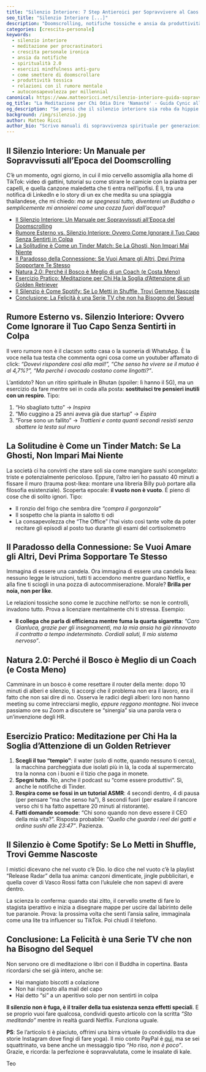 ```yaml
---
title: "Silenzio Interiore: 7 Step Antieroici per Sopravvivere al Caos Digitale (Senza Diventare Guru)"
seo_title: "Silenzio Interiore [...]"
description: "Doomscrolling, notifiche tossiche e ansia da produttività: guida sarcastica alla pace interiore per chi medita solo quando crasha WhatsApp. Con esercizi pratici per pigri spirituali."
categories: [crescita-personale]
keywords: 
  - silenzio interiore
  - meditazione per procrastinatori
  - crescita personale ironica
  - ansia da notifiche
  - spiritualità 2.0
  - esercizi mindfulness anti-guru
  - come smettere di doomscrollare
  - produttività tossica
  - relazioni con il rumore mentale
  - autoconsapevolezza per millennial
canonical: https://www.matteoricci.net/silenzio-interiore-guida-sopravvivenza
og_title: "La Meditazione per Chi Odia Dire 'Namasté' - Guida Cynic alla Pace Interiore"
og_description: "Se pensi che il silenzio interiore sia roba da hippie con l'incenso, questo articolo è il tuo manuale di sopravvivenza all'epoca delle notifiche tossiche. Con bonus: come licenziare mentalmente il tuo capo."
background: /img/silenzio.jpg
author: Matteo Ricci
author_bio: "Scrivo manuali di sopravvivenza spirituale per generazioni cresciute a pane e buffer del video. Ex esperto di ansia da produttività, ora insegno l'arte del non fare (con moderazione)."
---
```

## Il Silenzio Interiore: Un Manuale per Sopravvissuti all’Epoca del Doomscrolling  

C’è un momento, ogni giorno, in cui il mio cervello assomiglia alla home di TikTok: video di gattini, tutorial su come stirare le camicie con la piastra per capelli, e quella canzone maledetta che ti entra nell’ipofisi. È lì, tra una notifica di LinkedIn e lo story di un ex che medita su una spiaggia thailandese, che mi chiedo: *ma se spegnessi tutto, diventerei un Buddha o semplicemente mi annoierei come una cozza fuori dall’acqua?*  

- [Il Silenzio Interiore: Un Manuale per Sopravvissuti all’Epoca del Doomscrolling](#il-silenzio-interiore-un-manuale-per-sopravvissuti-allepoca-del-doomscrolling)
- [Rumore Esterno vs. Silenzio Interiore: Ovvero Come Ignorare il Tuo Capo Senza Sentirti in Colpa](#rumore-esterno-vs-silenzio-interiore-ovvero-come-ignorare-il-tuo-capo-senza-sentirti-in-colpa)
- [La Solitudine è Come un Tinder Match: Se La Ghosti, Non Impari Mai Niente](#la-solitudine-è-come-un-tinder-match-se-la-ghosti-non-impari-mai-niente)
- [Il Paradosso della Connessione: Se Vuoi Amare gli Altri, Devi Prima Sopportare Te Stesso](#il-paradosso-della-connessione-se-vuoi-amare-gli-altri-devi-prima-sopportare-te-stesso)
- [Natura 2.0: Perché il Bosco è Meglio di un Coach (e Costa Meno)](#natura-20-perché-il-bosco-è-meglio-di-un-coach-e-costa-meno)
- [Esercizio Pratico: Meditazione per Chi Ha la Soglia d’Attenzione di un Golden Retriever](#esercizio-pratico-meditazione-per-chi-ha-la-soglia-dattenzione-di-un-golden-retriever)
- [Il Silenzio è Come Spotify: Se Lo Metti in Shuffle, Trovi Gemme Nascoste](#il-silenzio-è-come-spotify-se-lo-metti-in-shuffle-trovi-gemme-nascoste)
- [Conclusione: La Felicità è una Serie TV che non ha Bisogno del Sequel](#conclusione-la-felicità-è-una-serie-tv-che-non-ha-bisogno-del-sequel)

## Rumore Esterno vs. Silenzio Interiore: Ovvero Come Ignorare il Tuo Capo Senza Sentirti in Colpa  
Il vero rumore non è il clacson sotto casa o la suoneria di WhatsApp. È la voce nella tua testa che commenta ogni cosa come un youtuber affamato di click: *“Dovevi rispondere così alla mail!”, “Che senso ha vivere se il mutuo è al 4,7%?”, “Ma perché i avocado costano come lingotti?”*.  

L’antidoto? Non un ritiro spirituale in Bhutan (spoiler: lì hanno il 5G), ma un esercizio da fare mentre sei in coda alla posta: **sostituisci tre pensieri inutili con un respiro**. Tipo:  
1. “Ho sbagliato tutto” → *Inspira*  
2. “Mio cuggino a 25 anni aveva già due startup” → *Espira*  
3. “Forse sono un fallito” → *Trattieni e conta quanti secondi resisti senza sbattere la testa sul muro*  



## La Solitudine è Come un Tinder Match: Se La Ghosti, Non Impari Mai Niente  
La società ci ha convinti che stare soli sia come mangiare sushi scongelato: triste e potenzialmente pericoloso. Eppure, l’altro ieri ho passato 40 minuti a fissare il muro (trauma post-Ikea: montare una libreria Billy può portare alla filosofia esistenziale). Scoperta epocale: **il vuoto non è vuoto**. È pieno di cose che di solito ignori. Tipo:  
- Il ronzio del frigo che sembra dire *“compra il gorgonzola”*  
- Il sospetto che la pianta in salotto ti odi  
- La consapevolezza che “The Office” l’hai visto così tante volte da poter recitare gli episodi al posto tuo durante gli esami del cortisolometro  



## Il Paradosso della Connessione: Se Vuoi Amare gli Altri, Devi Prima Sopportare Te Stesso  
Immagina di essere una candela. Ora immagina di essere una candela Ikea: nessuno legge le istruzioni, tutti ti accendono mentre guardano Netflix, e alla fine ti sciogli in una pozza di autocommiserazione. Morale? **Brilla per noia, non per like**.  

Le relazioni tossiche sono come le zucchine nell’orto: se non le controlli, invadono tutto. Prova a licenziare mentalmente chi ti stressa. Esempio:  
- **Il collega che parla di efficienza mentre fuma la quarta sigaretta**: *“Caro Gianluca, grazie per gli insegnamenti, ma la mia ansia ha già rinnovato il contratto a tempo indeterminato. Cordiali saluti, Il mio sistema nervoso”*.  



## Natura 2.0: Perché il Bosco è Meglio di un Coach (e Costa Meno) 
Camminare in un bosco è come resettare il router della mente: dopo 10 minuti di alberi e silenzio, ti accorgi che il problema non era il lavoro, era il fatto che non sai dire di no. Osserva le radici degli alberi: loro non hanno meeting su come intrecciarsi meglio, *eppure reggono montagne*. Noi invece passiamo ore su Zoom a discutere se “sinergia” sia una parola vera o un’invenzione degli HR.  



## Esercizio Pratico: Meditazione per Chi Ha la Soglia d’Attenzione di un Golden Retriever  
1. **Scegli il tuo “tempio”**: il water (solo di notte, quando nessuno ti cerca), la macchina parcheggiata due isolati più in là, la coda al supermercato tra la nonna con i buoni e il tizio che paga in monete.  
2. **Spegni tutto**. No, anche il podcast su “come essere produttivi”. Sì, anche le notifiche di Tinder.  
3. **Respira come se fossi in un tutorial ASMR**: 4 secondi dentro, 4 di pausa (per pensare “ma che senso ha”), 8 secondi fuori (per esalare il rancore verso chi ti ha fatto aspettare 20 minuti al ristorante).  
4. **Fatti domande scomode**: “Chi sono quando non devo essere il CEO della mia vita?”. Risposta probabile: *“Quello che guarda i reel dei gatti e ordina sushi alle 23:47”*. Pazienza.  



## Il Silenzio è Come Spotify: Se Lo Metti in Shuffle, Trovi Gemme Nascoste  
I mistici dicevano che nel vuoto c’è Dio. Io dico che nel vuoto c’è la playlist “Release Radar” della tua anima: canzoni dimenticate, jingle pubblicitari, e quella cover di Vasco Rossi fatta con l’ukulele che non sapevi di avere dentro.  

La scienza lo conferma: quando stai zitto, il cervello smette di fare lo stagista iperattivo e inizia a disegnare mappe per uscire dal labirinto delle tue paranoie. Prova: la prossima volta che senti l’ansia salire, immaginala come una lite tra influencer su TikTok. Poi chiudi il telefono.  



## Conclusione: La Felicità è una Serie TV che non ha Bisogno del Sequel

Non servono ore di meditazione o libri con il Buddha in copertina. Basta ricordarsi che sei già intero, anche se:  
- Hai mangiato biscotti a colazione  
- Non hai risposto alla mail del capo  
- Hai detto “sì” a un aperitivo solo per non sentirti in colpa  

**Il silenzio non è fuga, è il trailer della tua esistenza senza effetti speciali**. E se proprio vuoi fare qualcosa, condividi questo articolo con la scritta *“Sto meditando”* mentre in realtà guardi Netflix. Funziona uguale.  

  
**PS**: Se l’articolo ti è piaciuto, offrimi una birra virtuale (o condividilo tra due storie Instagram dove fingi di fare yoga). Il mio conto PayPal è [qui](https://www.paypal.me/pythonmat), ma se sei squattrinato, va bene anche un messaggio tipo *“Ho riso, non è poco”*. Grazie, e ricorda: la perfezione è sopravvalutata, come le insalate di kale.

Teo

